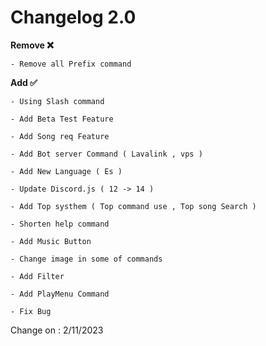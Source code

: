 # Changelog 2.0


**Remove ❌**

`- Remove all Prefix command`

**Add ✅**

`- Using Slash command `

`- Add Beta Test Feature `

`- Add Song req Feature`

`- Add Bot server Command ( Lavalink , vps )`

`- Add New Language ( Es )`

`- Update Discord.js ( 12 -> 14 )`

`- Add Top systhem ( Top command use , Top song Search )`

`- Shorten help command`

`- Add Music Button`

`- Change image in some of commands`

`- Add Filter`

`- Add PlayMenu Command`

`- Fix Bug`

Change on : 2/11/2023
